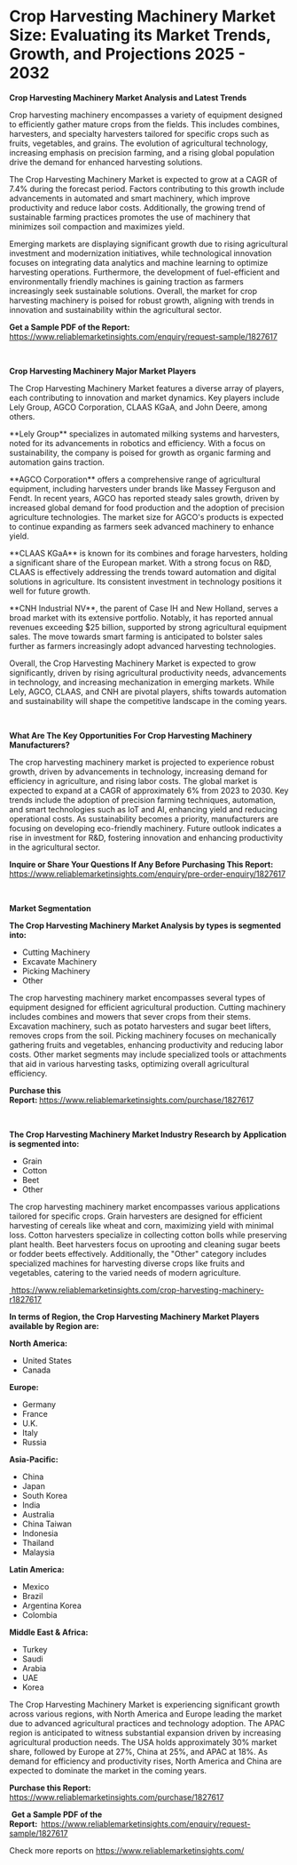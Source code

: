 <p><h1>Crop Harvesting Machinery Market Size: Evaluating its Market Trends, Growth, and Projections 2025 - 2032</h1></p><p><strong>Crop Harvesting Machinery Market Analysis and Latest Trends</strong></p>
<p><p>Crop harvesting machinery encompasses a variety of equipment designed to efficiently gather mature crops from the fields. This includes combines, harvesters, and specialty harvesters tailored for specific crops such as fruits, vegetables, and grains. The evolution of agricultural technology, increasing emphasis on precision farming, and a rising global population drive the demand for enhanced harvesting solutions.</p><p>The Crop Harvesting Machinery Market is expected to grow at a CAGR of 7.4% during the forecast period. Factors contributing to this growth include advancements in automated and smart machinery, which improve productivity and reduce labor costs. Additionally, the growing trend of sustainable farming practices promotes the use of machinery that minimizes soil compaction and maximizes yield.</p><p>Emerging markets are displaying significant growth due to rising agricultural investment and modernization initiatives, while technological innovation focuses on integrating data analytics and machine learning to optimize harvesting operations. Furthermore, the development of fuel-efficient and environmentally friendly machines is gaining traction as farmers increasingly seek sustainable solutions. Overall, the market for crop harvesting machinery is poised for robust growth, aligning with trends in innovation and sustainability within the agricultural sector.</p></p>
<p><strong>Get a Sample PDF of the Report:&nbsp;</strong> <a href="https://www.reliablemarketinsights.com/enquiry/request-sample/1827617?utm_campaign=2013&utm_medium=2&utm_source=Github&utm_content=ia&utm_term=22022025&utm_id=crop-harvesting-machinery">https://www.reliablemarketinsights.com/enquiry/request-sample/1827617</a></p>
<p>&nbsp;</p>
<p><strong>Crop Harvesting Machinery Major Market Players</strong></p>
<p><p>The Crop Harvesting Machinery Market features a diverse array of players, each contributing to innovation and market dynamics. Key players include Lely Group, AGCO Corporation, CLAAS KGaA, and John Deere, among others.</p><p>**Lely Group** specializes in automated milking systems and harvesters, noted for its advancements in robotics and efficiency. With a focus on sustainability, the company is poised for growth as organic farming and automation gains traction.</p><p>**AGCO Corporation** offers a comprehensive range of agricultural equipment, including harvesters under brands like Massey Ferguson and Fendt. In recent years, AGCO has reported steady sales growth, driven by increased global demand for food production and the adoption of precision agriculture technologies. The market size for AGCO's products is expected to continue expanding as farmers seek advanced machinery to enhance yield.</p><p>**CLAAS KGaA** is known for its combines and forage harvesters, holding a significant share of the European market. With a strong focus on R&D, CLAAS is effectively addressing the trends toward automation and digital solutions in agriculture. Its consistent investment in technology positions it well for future growth.</p><p>**CNH Industrial NV**, the parent of Case IH and New Holland, serves a broad market with its extensive portfolio. Notably, it has reported annual revenues exceeding $25 billion, supported by strong agricultural equipment sales. The move towards smart farming is anticipated to bolster sales further as farmers increasingly adopt advanced harvesting technologies.</p><p>Overall, the Crop Harvesting Machinery Market is expected to grow significantly, driven by rising agricultural productivity needs, advancements in technology, and increasing mechanization in emerging markets. While Lely, AGCO, CLAAS, and CNH are pivotal players, shifts towards automation and sustainability will shape the competitive landscape in the coming years.</p></p>
<p>&nbsp;</p>
<p><strong>What Are The Key Opportunities For Crop Harvesting Machinery Manufacturers?</strong></p>
<p><p>The crop harvesting machinery market is projected to experience robust growth, driven by advancements in technology, increasing demand for efficiency in agriculture, and rising labor costs. The global market is expected to expand at a CAGR of approximately 6% from 2023 to 2030. Key trends include the adoption of precision farming techniques, automation, and smart technologies such as IoT and AI, enhancing yield and reducing operational costs. As sustainability becomes a priority, manufacturers are focusing on developing eco-friendly machinery. Future outlook indicates a rise in investment for R&D, fostering innovation and enhancing productivity in the agricultural sector.</p></p>
<p><strong>Inquire or Share Your Questions If Any Before Purchasing This Report:</strong> <a href="https://www.reliablemarketinsights.com/enquiry/pre-order-enquiry/1827617?utm_campaign=2013&utm_medium=2&utm_source=Github&utm_content=ia&utm_term=22022025&utm_id=crop-harvesting-machinery">https://www.reliablemarketinsights.com/enquiry/pre-order-enquiry/1827617</a></p>
<p>&nbsp;</p>
<p><strong>Market Segmentation</strong></p>
<p><strong>The Crop Harvesting Machinery Market Analysis by types is segmented into:</strong></p>
<p><ul><li>Cutting Machinery</li><li>Excavate Machinery</li><li>Picking Machinery</li><li>Other</li></ul></p>
<p><p>The crop harvesting machinery market encompasses several types of equipment designed for efficient agricultural production. Cutting machinery includes combines and mowers that sever crops from their stems. Excavation machinery, such as potato harvesters and sugar beet lifters, removes crops from the soil. Picking machinery focuses on mechanically gathering fruits and vegetables, enhancing productivity and reducing labor costs. Other market segments may include specialized tools or attachments that aid in various harvesting tasks, optimizing overall agricultural efficiency.</p></p>
<p><strong>Purchase this Report:&nbsp;</strong><a href="https://www.reliablemarketinsights.com/purchase/1827617?utm_campaign=2013&utm_medium=2&utm_source=Github&utm_content=ia&utm_term=22022025&utm_id=crop-harvesting-machinery">https://www.reliablemarketinsights.com/purchase/1827617</a></p>
<p>&nbsp;</p>
<p><strong>The Crop Harvesting Machinery Market Industry Research by Application is segmented into:</strong></p>
<p><ul><li>Grain</li><li>Cotton</li><li>Beet</li><li>Other</li></ul></p>
<p><p>The crop harvesting machinery market encompasses various applications tailored for specific crops. Grain harvesters are designed for efficient harvesting of cereals like wheat and corn, maximizing yield with minimal loss. Cotton harvesters specialize in collecting cotton bolls while preserving plant health. Beet harvesters focus on uprooting and cleaning sugar beets or fodder beets effectively. Additionally, the "Other" category includes specialized machines for harvesting diverse crops like fruits and vegetables, catering to the varied needs of modern agriculture.</p></p>
<p><a href="https://www.reliablemarketinsights.com/crop-harvesting-machinery-r1827617?utm_campaign=2013&utm_medium=2&utm_source=Github&utm_content=ia&utm_term=22022025&utm_id=crop-harvesting-machinery">&nbsp;https://www.reliablemarketinsights.com/crop-harvesting-machinery-r1827617</a></p>
<p><strong>In terms of Region, the Crop Harvesting Machinery Market Players available by Region are:</strong></p>
<p>
    <p> <strong> North America: </strong>
        <ul>
            <li>United States</li>
            <li>Canada</li>
        </ul>
        </p> 
    <p> <strong> Europe: </strong>
        <ul>
            <li>Germany</li>
            <li>France</li>
            <li>U.K.</li>
            <li>Italy</li>
            <li>Russia</li>
        </ul>
        </p> 
    <p> <strong> Asia-Pacific: </strong>
        <ul>
            <li>China</li>
            <li>Japan</li>
            <li>South Korea</li>
            <li>India</li>
            <li>Australia</li>
            <li>China Taiwan</li>
            <li>Indonesia</li>
            <li>Thailand</li>
            <li>Malaysia</li>
        </ul>
        </p> 
    <p> <strong> Latin America: </strong>
        <ul>
            <li>Mexico</li>
            <li>Brazil</li>
            <li>Argentina Korea</li>
            <li>Colombia</li>
        </ul>
        </p> 
    <p> <strong> Middle East & Africa: </strong>
        <ul>
            <li>Turkey</li>
            <li>Saudi</li>
            <li>Arabia</li>
            <li>UAE</li>
            <li>Korea</li>
        </ul>
    </p>
    </p>
<p><p>The Crop Harvesting Machinery Market is experiencing significant growth across various regions, with North America and Europe leading the market due to advanced agricultural practices and technology adoption. The APAC region is anticipated to witness substantial expansion driven by increasing agricultural production needs. The USA holds approximately 30% market share, followed by Europe at 27%, China at 25%, and APAC at 18%. As demand for efficiency and productivity rises, North America and China are expected to dominate the market in the coming years.</p></p>
<p><strong>Purchase this Report: </strong><a href="https://www.reliablemarketinsights.com/purchase/1827617?utm_campaign=2013&utm_medium=2&utm_source=Github&utm_content=ia&utm_term=22022025&utm_id=crop-harvesting-machinery">https://www.reliablemarketinsights.com/purchase/1827617</a></p>
<p>&nbsp;<strong>Get a Sample PDF of the Report:&nbsp;&nbsp;</strong><a href="https://www.reliablemarketinsights.com/enquiry/request-sample/1827617?utm_campaign=2013&utm_medium=2&utm_source=Github&utm_content=ia&utm_term=22022025&utm_id=crop-harvesting-machinery">https://www.reliablemarketinsights.com/enquiry/request-sample/1827617</a></p>
<p><strong></strong></p>
<p>Check more reports on <a href="https://www.reliablemarketinsights.com/?utm_campaign=2013&utm_medium=2&utm_source=Github&utm_content=ia&utm_term=22022025&utm_id=crop-harvesting-machinery">https://www.reliablemarketinsights.com/</a></p>